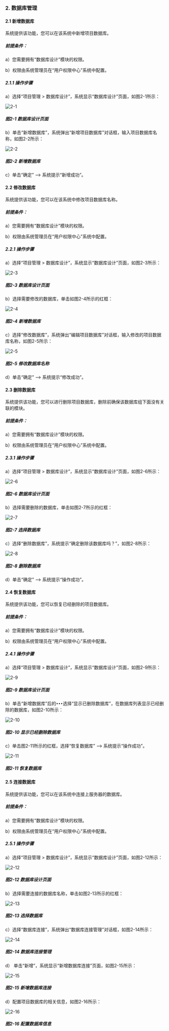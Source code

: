### 2. 数据库管理

#### 2.1 新增数据库

系统提供该功能，您可以在该系统中新增项目数据库。

##### 前提条件：

a）您需要拥有“数据库设计”模块的权限。

b）权限由系统管理员在“用户权限中心”系统中配置。

##### 2.1.1 操作步骤

a）选择“项目管理 > 数据库设计”，系统显示“数据库设计”页面，如图2-1所示：

![2-1](https://www.feisuanyz.com/fsimage/zc-image/cz_10_1_2_01.png)

##### 图2-1 数据库设计页面

b）单击“新增数据库”，系统弹出“新增项目数据库”对话框，输入项目数据库名称，如图2-2所示：

![2-2](https://www.feisuanyz.com/fsimage/zc-image/cz_10_2_1_02.png)

##### 图2-2 新增数据库

c）单击“确定” --> 系统提示“新增成功”。

#### 2.2 修改数据库

系统提供该功能，您可以在该系统中修改项目数据库名称。

##### 前提条件：

a）您需要拥有“数据库设计”模块的权限。

b）权限由系统管理员在“用户权限中心”系统中配置。

##### 2.2.1 操作步骤

a）选择“项目管理 > 数据库设计”，系统显示“数据库设计”页面，如图2-3所示：

![2-3](https://www.feisuanyz.com/fsimage/zc-image/cz_10_1_2_01.png)

##### 图2-3 数据库设计页面

b）选择需要修改的数据库，单击如图2-4所示的红框：

![2-4](https://www.feisuanyz.com/fsimage/zc-image/cz_10_2_2_02.png)

##### 图2-4 新增数据库

c）选择“修改数据库”，系统弹出“编辑项目数据库”对话框，输入修改的项目数据库名称，如图2-5所示：

![2-5](https://www.feisuanyz.com/fsimage/zc-image/cz_10_2_2_03.png)

##### 图2-5 修改数据库名称

d）单击“确定” --> 系统提示“修改成功”。

#### 2.3 删除数据库

系统提供该功能，您可以进行删除项目数据库，删除前确保该数据库组下面没有关联的模块。

##### 前提条件：

a）您需要拥有“数据库设计”模块的权限。

b）权限由系统管理员在“用户权限中心”系统中配置。

##### 2.3.1 操作步骤

a）选择“项目管理 > 数据库设计”，系统显示“数据库设计”页面，如图2-6所示：

![2-6](https://www.feisuanyz.com/fsimage/zc-image/cz_10_1_2_01.png)

##### 图2-6 数据库设计页面

b）选择需要删除的数据库，单击如图2-7所示的红框：

![2-7](https://www.feisuanyz.com/fsimage/zc-image/cz_10_2_2_02.png)

##### 图2-7 选择数据库

c）选择“删除数据库”，系统提示“确定删除该数据库吗？”，如图2-8所示：

![2-8](https://www.feisuanyz.com/fsimage/zc-image/cz_10_2_3_03.png)

##### 图2-8 删除数据库

d）单击“确定” --> 系统提示“操作成功”。

#### 2.4 恢复数据库

系统提供该功能，您可以恢复已经删除的项目数据库。

##### 前提条件：

a）您需要拥有“数据库设计”模块的权限。

b）权限由系统管理员在“用户权限中心”系统中配置。

##### 2.4.1 操作步骤

a）选择“项目管理 > 数据库设计”，系统显示“数据库设计”页面，如图2-9所示：

![2-9](https://www.feisuanyz.com/fsimage/zc-image/cz_10_1_2_01.png)

##### 图2-9 数据库设计页面

b）单击“新增数据库”后的` ••• `选择“显示已删除数据库”，在数据库列表显示已经删除的数据库，如图2-10所示：

![2-10](https://www.feisuanyz.com/fsimage/zc-image/cz_10_2_4_02.png)

##### 图2-10 显示已经删除数据库

c）单击图2-11所示的红框，选择“恢复数据库” --> 系统提示“操作成功”。

![2-11](https://www.feisuanyz.com/fsimage/zc-image/cz_10_2_4_03.png)

##### 图2-11 恢复数据库

#### 2.5 连接数据库

系统提供该功能，您可以在该系统中连接上服务器的数据库。

##### 前提条件：

a）您需要拥有“数据库设计”模块的权限。

b）权限由系统管理员在“用户权限中心”系统中配置。

##### 2.5.1 操作步骤

a）选择“项目管理 > 数据库设计”，系统显示“数据库设计”页面，如图2-12所示：

![2-12](https://www.feisuanyz.com/fsimage/zc-image/cz_10_1_2_01.png)

##### 图2-12 数据库设计页面

b）选择需要连接的数据库名称，单击如图2-13所示的红框：

![2-13](https://www.feisuanyz.com/fsimage/zc-image/cz_10_2_5_02.png)

##### 图2-13 选择数据库

c）选择“数据库连接”，系统弹出“数据库连接管理”对话框，如图2-14所示：

![2-14](https://www.feisuanyz.com/fsimage/zc-image/cz_10_2_5_03.png)

##### 图2-14 数据库连接管理

d） 单击“新增”，系统显示“新增数据库连接”页面，如图2-15所示：

![2-15](https://www.feisuanyz.com/fsimage/zc-image/cz_10_2_5_04.png)

##### 图2-15 新增数据库连接

d）配置项目数据库的相关信息，如图2-16所示：

![2-16](https://www.feisuanyz.com/fsimage/zc-image/cz_10_2_5_05.png)

##### 图2-16 配置数据库信息
